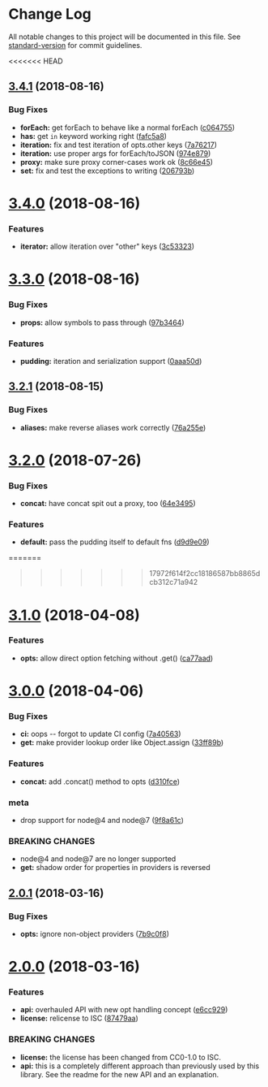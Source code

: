# Change Log

All notable changes to this project will be documented in this file. See [standard-version](https://github.com/conventional-changelog/standard-version) for commit guidelines.

<<<<<<< HEAD
<a name="3.4.1"></a>
## [3.4.1](https://github.com/zkat/figgy-pudding/compare/v3.4.0...v3.4.1) (2018-08-16)


### Bug Fixes

* **forEach:** get forEach to behave like a normal forEach ([c064755](https://github.com/zkat/figgy-pudding/commit/c064755))
* **has:** get `in` keyword working right ([fafc5a8](https://github.com/zkat/figgy-pudding/commit/fafc5a8))
* **iteration:** fix and test iteration of opts.other keys ([7a76217](https://github.com/zkat/figgy-pudding/commit/7a76217))
* **iteration:** use proper args for forEach/toJSON ([974e879](https://github.com/zkat/figgy-pudding/commit/974e879))
* **proxy:** make sure proxy corner-cases work ok ([8c66e45](https://github.com/zkat/figgy-pudding/commit/8c66e45))
* **set:** fix and test the exceptions to writing ([206793b](https://github.com/zkat/figgy-pudding/commit/206793b))



<a name="3.4.0"></a>
# [3.4.0](https://github.com/zkat/figgy-pudding/compare/v3.3.0...v3.4.0) (2018-08-16)


### Features

* **iterator:** allow iteration over "other" keys ([3c53323](https://github.com/zkat/figgy-pudding/commit/3c53323))



<a name="3.3.0"></a>
# [3.3.0](https://github.com/zkat/figgy-pudding/compare/v3.2.1...v3.3.0) (2018-08-16)


### Bug Fixes

* **props:** allow symbols to pass through ([97b3464](https://github.com/zkat/figgy-pudding/commit/97b3464))


### Features

* **pudding:** iteration and serialization support ([0aaa50d](https://github.com/zkat/figgy-pudding/commit/0aaa50d))



<a name="3.2.1"></a>
## [3.2.1](https://github.com/zkat/figgy-pudding/compare/v3.2.0...v3.2.1) (2018-08-15)


### Bug Fixes

* **aliases:** make reverse aliases work correctly ([76a255e](https://github.com/zkat/figgy-pudding/commit/76a255e))



<a name="3.2.0"></a>
# [3.2.0](https://github.com/zkat/figgy-pudding/compare/v3.1.0...v3.2.0) (2018-07-26)


### Bug Fixes

* **concat:** have concat spit out a proxy, too ([64e3495](https://github.com/zkat/figgy-pudding/commit/64e3495))


### Features

* **default:** pass the pudding itself to default fns ([d9d9e09](https://github.com/zkat/figgy-pudding/commit/d9d9e09))



=======
>>>>>>> 17972f614f2cc18186587bb8865dcb312c71a942
<a name="3.1.0"></a>
# [3.1.0](https://github.com/zkat/figgy-pudding/compare/v3.0.0...v3.1.0) (2018-04-08)


### Features

* **opts:** allow direct option fetching without .get() ([ca77aad](https://github.com/zkat/figgy-pudding/commit/ca77aad))



<a name="3.0.0"></a>
# [3.0.0](https://github.com/zkat/figgy-pudding/compare/v2.0.1...v3.0.0) (2018-04-06)


### Bug Fixes

* **ci:** oops -- forgot to update CI config ([7a40563](https://github.com/zkat/figgy-pudding/commit/7a40563))
* **get:** make provider lookup order like Object.assign ([33ff89b](https://github.com/zkat/figgy-pudding/commit/33ff89b))


### Features

* **concat:** add .concat() method to opts ([d310fce](https://github.com/zkat/figgy-pudding/commit/d310fce))


### meta

* drop support for node@4 and node@7 ([9f8a61c](https://github.com/zkat/figgy-pudding/commit/9f8a61c))


### BREAKING CHANGES

* node@4 and node@7 are no longer supported
* **get:** shadow order for properties in providers is reversed



<a name="2.0.1"></a>
## [2.0.1](https://github.com/zkat/figgy-pudding/compare/v2.0.0...v2.0.1) (2018-03-16)


### Bug Fixes

* **opts:** ignore non-object providers ([7b9c0f8](https://github.com/zkat/figgy-pudding/commit/7b9c0f8))



<a name="2.0.0"></a>
# [2.0.0](https://github.com/zkat/figgy-pudding/compare/v1.0.0...v2.0.0) (2018-03-16)


### Features

* **api:** overhauled API with new opt handling concept ([e6cc929](https://github.com/zkat/figgy-pudding/commit/e6cc929))
* **license:** relicense to ISC ([87479aa](https://github.com/zkat/figgy-pudding/commit/87479aa))


### BREAKING CHANGES

* **license:** the license has been changed from CC0-1.0 to ISC.
* **api:** this is a completely different approach than previously
used by this library. See the readme for the new API and an explanation.
